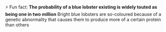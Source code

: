 ⚡ Fun fact: **The probability of a blue lobster existing is widely touted as being one in two million** Bright blue lobsters are so-coloured because of a genetic abnormality that causes them to produce more of a certain protein than others

